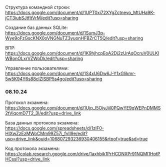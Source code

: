 Структура командной строки: https://docs.google.com/document/d/1UPT0xi72XYgZctnevo_MtUHa9K-jCT3iubSJtfltVrM/edit?usp=sharing

Создание баз данных SQLite: https://docs.google.com/document/d/1SumJ3p-Wye9oFzGscKNX0oVNGNuTZ3yuonHFBZrCT5Q/edit?usp=sharing

ВПР: https://docs.google.com/document/d/1K9hjhcpEoA2Dj2zUrAqOcruV0ULKlWBonOLxrVZWoDk/edit?usp=sharing

Управление пользователями: https://docs.google.com/document/d/1S4xU6Dw6J-Y1xGlikmr-5w5K94Y6s88cIZlSBP5s4go/edit?usp=sharing

### 08.10.24

Протокол экзамена: https://docs.google.com/document/d/1Ujp_l5OiyJiil0PQwYE9qWEPnDMMS2tViqomD7T2_3I/edit?usp=drive_link

База данных протокола экзамена: https://docs.google.com/spreadsheets/d/1zlF0-HIXwZzEzMWoCMm99Z57i_fvII9e/edit?usp=drive_link&ouid=106807293236930406155&rtpof=true&sd=true

Код протокола экзамена: https://colab.research.google.com/drive/1axhbik1PrHCDNXPr91NQMI1HptPHCssl?usp=drive_link
